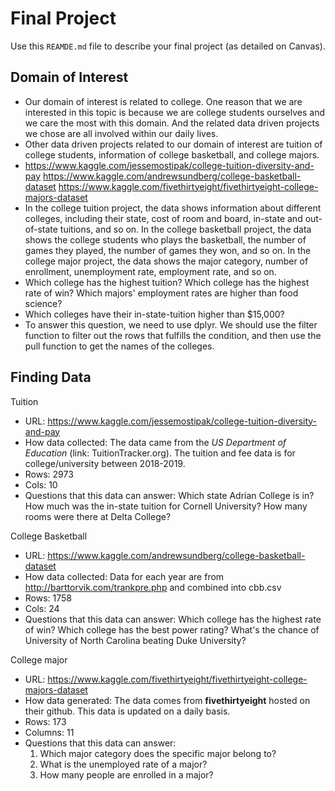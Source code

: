 # Final Project
Use this `REAMDE.md` file to describe your final project (as detailed on Canvas).

## Domain of Interest
- Our domain of interest is related to college. One reason that we are interested in this topic is because we are college students ourselves and we care the most with this
domain. And the related data driven projects we chose are all involved within our daily lives.
- Other data driven projects related to our domain of interest are tuition of college students, information of college basketball, and college majors.
- https://www.kaggle.com/jessemostipak/college-tuition-diversity-and-pay
https://www.kaggle.com/andrewsundberg/college-basketball-dataset
https://www.kaggle.com/fivethirtyeight/fivethirtyeight-college-majors-dataset
- In the college tuition project, the data shows information about different colleges, including their state, cost of room and board, in-state and out-of-state tuitions, and so on. In the college basketball project, the data shows the college students who plays the basketball, the number of games they played, the number of games they won, and so on. In the college major project, the data shows the major category, number of enrollment, unemployment rate, employment rate, and so on.
- Which college has the highest tuition?
Which college has the highest rate of win?
Which majors' employment rates are higher than food science?
- Which colleges have their in-state-tuition higher than $15,000?
- To answer this question, we need to use dplyr. We should use the filter function to filter out the rows that fulfills the condition, and then use the pull function to get the names of the colleges. 

## Finding Data
Tuition
- URL: https://www.kaggle.com/jessemostipak/college-tuition-diversity-and-pay
- How data collected: The data came from the _US Department of Education_ (link: TuitionTracker.org). The tuition and fee data is for college/university between 2018-2019.
- Rows: 2973
- Cols: 10
- Questions that this data can answer: Which state Adrian College is in? How much was the in-state tuition for Cornell University? How many rooms were there at Delta College?

College Basketball
- URL: https://www.kaggle.com/andrewsundberg/college-basketball-dataset
- How data collected: Data for each year are from http://barttorvik.com/trankpre.php and combined into cbb.csv
- Rows: 1758
- Cols: 24
- Questions that this data can answer: Which college has the highest rate of win? Which college has the best power rating? What's the chance of University of North Carolina beating Duke University?

College major
- URL: https://www.kaggle.com/fivethirtyeight/fivethirtyeight-college-majors-dataset
- How data generated: The data comes from **fivethirtyeight** hosted on their github. This data is updated on a daily basis.
- Rows: 173
- Columns: 11
- Questions that this data can answer:
  1. Which major category does the specific major belong to?
  2. What is the unemployed rate of a major?
  3. How many people are enrolled in a major?
